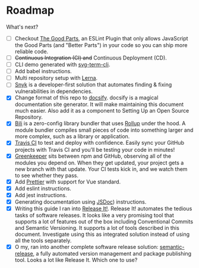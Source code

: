 # Roadmap

What's next?

 - [ ] Checkout [The Good Parts](https://github.com/dwyl/goodparts), an ESLint Plugin that only allows JavaScript the Good Parts (and "Better Parts") in your code so you can ship more reliable code.
 - [ ] ~~Continuous Integration (CI) and~~ Continuous Deployment (CD).
 - [ ] CLI demo generated with [svg-term-cli](https://github.com/marionebl/svg-term-cli).
 - [ ] Add babel instructions.
 - [ ] Multi repository setup with [Lerna](https://lernajs.io/).
 - [ ] [Snyk](https://snyk.io/) is a developer-first solution that automates finding & fixing vulnerabilities in dependencies.
 - [x] Change format of this repo to [docsify](https://github.com/docsifyjs/docsify). docsify is a magical documentation site generator. It will make maintaining this document much easier. Also add it as a component to Setting Up an Open Source Repository.
 - [x] [Bili](https://github.com/egoist/bili) is a zero-config library bundler that uses [Rollup](https://github.com/rollup/rollup) under the hood. A module bundler compiles small pieces of code into something larger and more complex, such as a library or application.
 - [x] [Travis CI](https://travis-ci.org/) to test and deploy with confidence. Easily sync your GitHub projects with Travis CI and you’ll be testing your code in minutes!
 - [x] [Greenkeeper](https://greenkeeper.io) sits between npm and GitHub, observing all of the modules you depend on. When they get updated, your project gets a new branch with that update. Your CI tests kick in, and we watch them to see whether they pass.
 - [x] Add [Prettier](https://prettier.io) with support for Vue standard.
 - [x] Add eslint instructions.
 - [x] Add jest instructions.
 - [x] Generating documentation using [JSDoc](http://usejsdoc.org/)) instructions.
 - [x] Writing this guide I ran into [Release It!](https://github.com/webpro/release-it). Release It! automates the tedious tasks of software releases. It looks like a very promising tool that supports a lot of features out of the box including Conventional Commits and Semantic Versioning. It supports a lot of tools described in this document. Investigate using this as integrated solution instead of using all the tools separately.
 - [x] O my, ran into another complete software release solution: [semantic-release](https://github.com/semantic-release/semantic-release), a fully automated version management and package publishing tool. Looks a lot like Release It. Which one to use?
